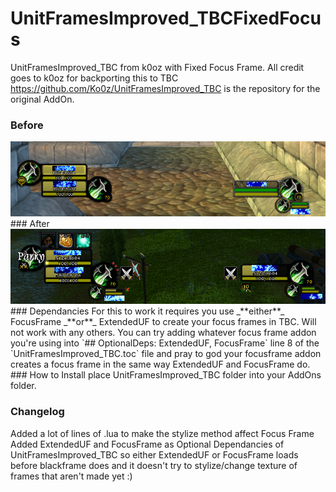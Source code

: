 # UnitFramesImproved_TBCFixedFocus
UnitFramesImproved_TBC from k0oz with Fixed Focus Frame. All credit goes to k0oz for backporting this to TBC
https://github.com/Ko0z/UnitFramesImproved_TBC is the repository for the original AddOn. 

### Before
<img src=images/UFI_TBC_BEFORE1.png width=700>
### After
<img src=images/UFI_TBC_AFTER.png width=700>
### Dependancies 
For this to work it requires you use _**either**_ FocusFrame _**or**_ ExtendedUF to create your focus frames in TBC. Will not work with any others.
You can try adding whatever focus frame addon you're using into `## OptionalDeps: ExtendedUF, FocusFrame` line 8 of the `UnitFramesImproved_TBC.toc` file and pray to god your focusframe addon creates a focus frame in the same way ExtendedUF and FocusFrame do. 
### How to Install
place UnitFramesImproved_TBC folder into your AddOns folder.


### Changelog 

Added a lot of lines of .lua to make the stylize method affect Focus Frame
Added ExtendedUF and FocusFrame as Optional Dependancies of UnitFramesImproved_TBC so either ExtendedUF or FocusFrame loads before blackframe does and it doesn't try to stylize/change texture of frames that aren't made yet :)
